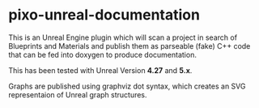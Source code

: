 # pixo-unreal-documentation

This is an Unreal Engine plugin which will scan a project in search of Blueprints and Materials and publish them as parseable (fake) C++ code that can be fed into doxygen to produce documentation.

This has been tested with Unreal Version **4.27** and **5.x**.

Graphs are published using graphviz dot syntax, which creates an SVG representaion of Unreal graph structures.



